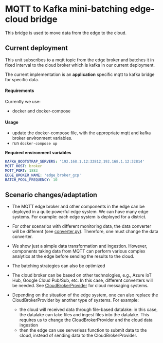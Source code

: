 # MQTT to Kafka mini-batching edge-cloud bridge

This bridge is used to move data from the edge to the cloud.

## Current deployment
This unit subscribes to a mqtt topic from the edge broker and batches it in fixed interval to the cloud broker which is kafka in our current deployment.

The current implementation is an **application** specific mqtt to kafka bridge for specific data.

#### Requirements
Currently we use:

* docker and docker-compose

#### Usage
* update the docker-compose file, with the appropriate mqtt and kafka broker environment variables.
* run `docker-compose up`

**Required environment variables**
```yaml
KAFKA_BOOTSTRAP_SERVERS: '192.168.1.12:32812,192.168.1.12:32814'
MQTT_HOST: broker
MQTT_PORT: 1883
EDGE_BROKER_NAME: 'edge_broker_gcp'
BATCH_POOL_FREQUENCY: 10
```

## Scenario changes/adaptation

* The MQTT edge broker and other components in the edge can be deployed in a quite powerful edge system. We can have many edge systems. For example: each edge system is deployed for a district.

* For other scenarios with different monitoring data,  the data converter will be different (see [converter.py](converter.py)). Therefore, one must change the data converter.

* We show just a simple data transformation and ingestion. However, components taking data from MQTT can perform various complex analytics at the edge before sending the results to the cloud.

* The batching strategies can also be optimized


* The cloud broker can be based on other technologies, e.g., Azure IoT Hub, Google Cloud Pub/Sub, etc. In this case, different converters will be needed. See [CloudBrokerProvider](../CloudBrokerProvider) for cloud messaging systems.

* Depending on the situation of the edge system, one can also replace the CloudBrokerProvider by another type of systems. For example:
  - the cloud will received data through file-based datalake: in this case, the datalake can take files and ingest files into the datalake. This requires us to change the CloudBrokerProvider and the cloud data ingestion
  - then the edge can use serverless function to submit data to the cloud, instead of sending data to the CloudBrokerProvider.
